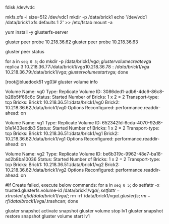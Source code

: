 fdisk /dev/vdc

mkfs.xfs -i size=512 /dev/vdc1
mkdir -p /data/brick1
echo '/dev/vdc1 /data/brick1 xfs defaults 1 2' >> /etc/fstab
mount -a

yum install -y glusterfs-server

gluster peer probe 10.218.36.62
gluster peer probe 10.218.36.63

gluster peer status

for a in `seq 0 5`; do mkdir -p /data/brick1/vg$a; gluster volume create vg$a replica 3 10.218.36.77:/data/brick1/vg$a 10.218.36.78:/data/brick1/vg$a 10.218.36.79:/data/brick1/vg$a; gluster volume start vg$a; done

[root@bluedock51 vg0]# gluster volume info

Volume Name: vg0
Type: Replicate
Volume ID: 3086ded1-adb6-4dc6-86c8-b28b5ff66c6c
Status: Started
Number of Bricks: 1 x 2 = 2
Transport-type: tcp
Bricks:
Brick1: 10.218.36.51:/data/brick1/vg0
Brick2: 10.218.36.62:/data/brick1/vg0
Options Reconfigured:
performance.readdir-ahead: on

Volume Name: vg1
Type: Replicate
Volume ID: 652342fd-6cda-4070-92d8-b1e1433eddb3
Status: Started
Number of Bricks: 1 x 2 = 2
Transport-type: tcp
Bricks:
Brick1: 10.218.36.51:/data/brick1/vg1
Brick2: 10.218.36.62:/data/brick1/vg1
Options Reconfigured:
performance.readdir-ahead: on

Volume Name: vg2
Type: Replicate
Volume ID: be6b319c-9962-48e7-ba18-ad2b8ba10036
Status: Started
Number of Bricks: 1 x 2 = 2
Transport-type: tcp
Bricks:
Brick1: 10.218.36.51:/data/brick1/vg2
Brick2: 10.218.36.62:/data/brick1/vg2
Options Reconfigured:
performance.readdir-ahead: on



#If Create failed, execute below commands:
for a in `seq 0 5`; do setfattr -x trusted.glusterfs.volume-id /data/brick1/vg$a/; setfattr -x trusted.gfid /data/brick1/vg$a/; rm -rf /data/brick1/vg$a/.glusterfs; rm -rf /data/brock1/vg$a/.trashcan; done




gluster snapshot activate snapshot
gluster volume stop lv1
gluster snapshot restore snapshot
gluster volume start lv1

